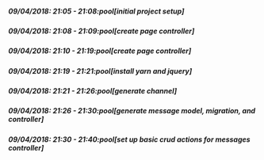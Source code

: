 
##### 09/04/2018: 21:05 - 21:08:pool[initial project setup]

##### 09/04/2018: 21:08 - 21:09:pool[create page controller]

##### 09/04/2018: 21:10 - 21:19:pool[create page controller]

##### 09/04/2018: 21:19 - 21:21:pool[install yarn and jquery]

##### 09/04/2018: 21:21 - 21:26:pool[generate channel]

##### 09/04/2018: 21:26 - 21:30:pool[generate message model, migration, and controller]

##### 09/04/2018: 21:30 - 21:40:pool[set up basic crud actions for messages controller]
